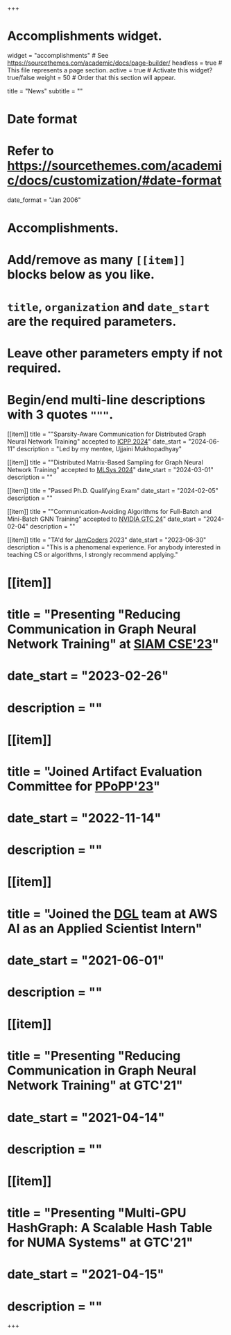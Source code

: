 +++
# Accomplishments widget.
widget = "accomplishments"  # See https://sourcethemes.com/academic/docs/page-builder/
headless = true  # This file represents a page section.
active = true  # Activate this widget? true/false
weight = 50  # Order that this section will appear.

title = "News"
subtitle = ""

# Date format
#   Refer to https://sourcethemes.com/academic/docs/customization/#date-format
date_format = "Jan 2006"

# Accomplishments.
#   Add/remove as many `[[item]]` blocks below as you like.
#   `title`, `organization` and `date_start` are the required parameters.
#   Leave other parameters empty if not required.
#   Begin/end multi-line descriptions with 3 quotes `"""`.
[[item]]
  title = "\"Sparsity-Aware Communication for Distributed Graph Neural Network Training\" accepted to [ICPP 2024](https://icpp2024.org/)"
  date_start = "2024-06-11"
  description = "Led by my mentee, Ujjaini Mukhopadhyay"

[[item]]
  title = "\"Distributed Matrix-Based Sampling for Graph Neural Network Training\" accepted to [MLSys 2024](https://mlsys.org/)"
  date_start = "2024-03-01"
  description = ""

[[item]]
  title = "Passed Ph.D. Qualifying Exam"
  date_start = "2024-02-05"
  description = ""

[[item]]
  title = "\"Communication-Avoiding Algorithms for Full-Batch and Mini-Batch GNN Training\" accepted to [NVIDIA GTC 24](https://www.nvidia.com/gtc/)"
  date_start = "2024-02-04"
  description = ""

[[item]]
  title = "TA'd for [JamCoders](https://jamcoders.org.jm/) 2023"
  date_start = "2023-06-30"
  description = "This is a phenomenal experience. For anybody interested in teaching CS or algorithms, I strongly recommend applying."

# [[item]]
#   title = "Presenting \"Reducing Communication in Graph Neural Network Training\" at [SIAM CSE'23](https://www.siam.org/conferences/cm/conference/cse23)"
#   date_start = "2023-02-26"
#   description = ""
# 
# [[item]]
#   title = "Joined Artifact Evaluation Committee for [PPoPP'23](https://ppopp23.sigplan.org/)"
#   date_start = "2022-11-14"
#   description = ""

# [[item]]
#   title = "Joined the [DGL](https://www.dgl.ai) team at AWS AI as an Applied Scientist Intern"
#   date_start = "2021-06-01"
#   description = ""

# [[item]]
#   title = "Presenting \"Reducing Communication in Graph Neural Network Training\" at GTC'21"
#   date_start = "2021-04-14"
#   description = ""
# 
# [[item]]
#   title = "Presenting \"Multi-GPU HashGraph: A Scalable Hash Table for NUMA Systems\" at GTC'21"
#   date_start = "2021-04-15"
#   description = ""


+++
